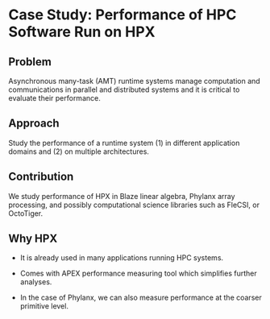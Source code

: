 <!-- Copyright (c) 2020 R. Tohid
Distributed under the Boost Software License, Version 1.0. (See accompanying
file LICENSE_1_0.txt or copy at http://www.boost.org/LICENSE_1_0.txt) -->

# Case Study: Performance of HPC Software Run on HPX

## Problem

Asynchronous many-task (AMT) runtime systems manage computation and
communications in parallel and distributed systems and it is critical to
evaluate their performance.

## Approach

Study the performance of a runtime system (1) in different application
domains and (2) on multiple architectures.

## Contribution

We study performance of HPX in Blaze linear algebra, Phylanx array processing, 
and possibly computational science libraries such as FleCSI, or OctoTiger.

## Why HPX

* It is already used in many applications running HPC systems.

* Comes with APEX performance measuring tool which simplifies further analyses.

* In the case of Phylanx, we can also measure performance at the coarser primitive level.
